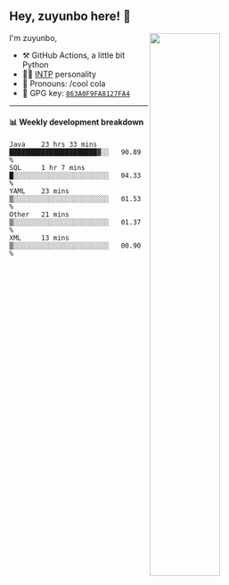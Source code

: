

## Hey, zuyunbo here! :wave: 
[<img align="right" width="50%" src="https://github-readme-stats.vercel.app/api?username=zuyunbo&theme=dark&show_icons=true">](https://metrics.lecoq.io/ouuan?template=classic)

I'm zuyunbo,

-   :hammer_and_pick: GitHub Actions, a little bit Python
-   :man_scientist: [INTP](https://www.16personalities.com/profiles/3302586f07ca3) personality
-   :man: Pronouns: /cool cola
-   :key: GPG key: [`863A0F9FA8127FA4`](https://github.com/zuyunbo.gpg)

---

#### :bar_chart: Weekly development breakdown
<!--START_SECTION:waka-->
```text
Java    23 hrs 33 mins  ██████████████████████▓░░   90.89 % 
SQL     1 hr 7 mins     █░░░░░░░░░░░░░░░░░░░░░░░░   04.33 % 
YAML    23 mins         ▒░░░░░░░░░░░░░░░░░░░░░░░░   01.53 % 
Other   21 mins         ▒░░░░░░░░░░░░░░░░░░░░░░░░   01.37 % 
XML     13 mins         ▒░░░░░░░░░░░░░░░░░░░░░░░░   00.90 % 
```
<!--END_SECTION:waka-->

